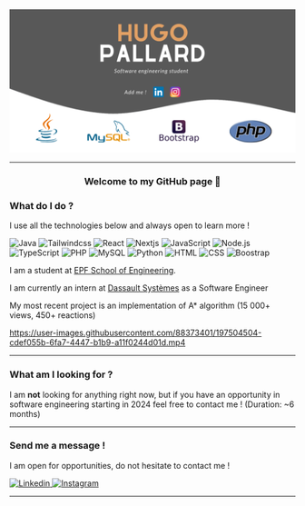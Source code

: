 <img src="/GitHubBanner.png" alt="banner" />

---

<h3 align="center">Welcome to my GitHub page 👋</h3>

### What do I do ?

I use all the technologies below and always open to learn more !
<p>
     <img alt="Java" src="https://img.shields.io/badge/Java-007396?logo=java&logoColor=white&style=for-the-badge" />
     <img alt="Tailwindcss" src="https://img.shields.io/badge/Tailwindcss-06B6D4?logo=tailwindcss&logoColor=white&style=for-the-badge" />
     <img alt="React" src="https://img.shields.io/badge/React-61DAFB?logo=react&logoColor=white&style=for-the-badge" />
     <img alt="Nextjs" src="https://img.shields.io/badge/Next.js-000000?logo=next.js&logoColor=white&style=for-the-badge" />
     <img alt="JavaScript" src="https://img.shields.io/badge/JavaScript-F7DF1E?logo=javascript&logoColor=white&style=for-the-badge" />
     <img alt="Node.js" src="https://img.shields.io/badge/Node.js-339933?logo=node.js&logoColor=white&style=for-the-badge" />
     <img alt="TypeScript" src="https://img.shields.io/badge/TypeScript-3178C6?logo=typescript&logoColor=white&style=for-the-badge" />
     <img alt="PHP" src="https://img.shields.io/badge/PHP-777BB4?logo=php&logoColor=white&style=for-the-badge" />
     <img alt="MySQL" src="https://img.shields.io/badge/MySQL-4479A1?logo=MySQL&logoColor=white&style=for-the-badge" />
     <img alt="Python" src="https://img.shields.io/badge/Python-3776AB?logo=python&logoColor=white&style=for-the-badge" />
     <img alt="HTML" src="https://img.shields.io/badge/HTML-E34F26?logo=html5&logoColor=white&style=for-the-badge" />
     <img alt="CSS" src="https://img.shields.io/badge/CSS-1572B6?logo=css3&logoColor=white&style=for-the-badge" />
     <img alt="Boostrap" src="https://img.shields.io/badge/Boostrap-7952B3?logo=boostrap5&logoColor=white&style=for-the-badge" />
    
</p>
<p>
I am a student at <a href="https://www.epf.fr/en">EPF School of Engineering</a>.
</p>
<p>
I am currently an intern at <a href="https://www.3ds.com/fr/">Dassault Systèmes</a> as a Software Engineer
</p>

<p>
My most recent project is an implementation</a> of A* algorithm (15 000+ views, 450+ reactions)

https://user-images.githubusercontent.com/88373401/197504504-cdef055b-6fa7-4447-b1b9-a11f0244d01d.mp4
</p>

---

### What am I looking for ?

I am **not** looking for anything right now, but if you have an opportunity in software engineering starting in 2024 feel free to contact me ! (Duration: ~6 months)

---

### Send me a message !

I am open for opportunities, do not hesitate to contact me !

<p>
     <a href="https://www.linkedin.com/in/hugo-pallard/?locale=en_US">
       <img
         alt="Linkedin"
         src="https://img.shields.io/badge/linkedin-0077B5?logo=linkedin&logoColor=white&style=for-the-badge"
       />
     </a>
     <a href="https://www.instagram.com/hugo_pal/">
       <img
         alt="Instagram"
         src="https://img.shields.io/badge/Instagram-E4405F?logo=instagram&logoColor=white&style=for-the-badge"
       />
     </a>
     
</p>

---

